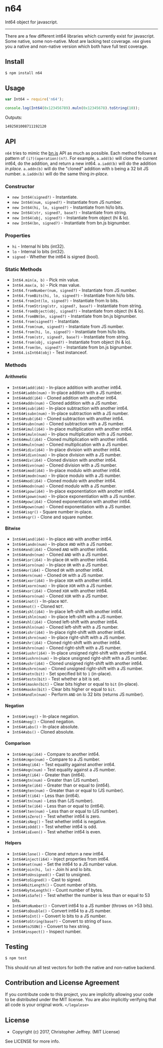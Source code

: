 # n64

Int64 object for javascript.

---

There are a few different int64 libraries which currently exist for javascript.
Some native, some non-native. Most are lacking test coverage. `n64` gives you a
native and non-native version which both have full test coverage.

## Install

``` js
$ npm install n64
```

## Usage

``` js
var Int64 = require('n64');

console.log(Int64(0x123456789).muln(0x12345678).toString(10));
```

Outputs:

```
1492501008711192120
```

## API

`n64` tries to mimic the [bn.js] API as much as possible. Each method follows a
pattern of `(i?)(operation)(n?)`. For example, `a.add(b)` will clone the
current int64, do the addition, and return a new int64. `a.iadd(b)` will do the
addition _in place_. `a.addn(b)` will do the "cloned" addition with `b` being a
32 bit JS number. `a.iaddn(b)` will do the same thing _in-place_.

### Constructor

- `new Int64(signed?)` - Instantiate.
- `new Int64(num, signed?)` - Instantiate from JS number.
- `new Int64(hi, lo, signed?)` - Instantiate from hi/lo bits.
- `new Int64(str, signed?, base?)` - Instantiate from string.
- `new Int64(obj, signed?)` - Instantiate from object (hi & lo).
- `new Int64(bn, signed?)` - Instantiate from bn.js bignumber.

### Properties

- `hi` - Internal hi bits (int32).
- `lo` - Internal lo bits (int32).
- `signed` - Whether the int64 is signed (bool).

### Static Methods

- `Int64.min(a, b)` - Pick min value.
- `Int64.max(a, b)` - Pick max value.
- `Int64.fromNumber(num, signed?)` - Instantiate from JS number.
- `Int64.fromBits(hi, lo, signed?)` - Instantiate from hi/lo bits.
- `Int64.fromInt(lo, signed?)` - Instantiate from lo bits.
- `Int64.fromString(str, signed?, base?)` - Instantiate from string.
- `Int64.fromObject(obj, signed?)` - Instantiate from object (hi & lo).
- `Int64.fromBN(bn, signed?)` - Instantiate from bn.js bignumber.
- `Int64.from(signed?)` - Instantiate.
- `Int64.from(num, signed?)` - Instantiate from JS number.
- `Int64.from(hi, lo, signed?)` - Instantiate from hi/lo bits.
- `Int64.from(str, signed?, base?)` - Instantiate from string.
- `Int64.from(obj, signed?)` - Instantiate from object (hi & lo).
- `Int64.from(bn, signed?)` - Instantiate from bn.js bignumber.
- `Int64.isInt64(obj)` - Test instanceof.

### Methods

#### Arithmetic

- `Int64#iadd(i64)` - In-place addition with another int64.
- `Int64#iaddn(num)` - In-place addition with a JS number.
- `Int64#add(i64)` - Cloned addition with another int64.
- `Int64#addn(num)` - Cloned addition with a JS number.
- `Int64#isub(i64)` - In-place subtraction with another int64.
- `Int64#isubn(num)` - In-place subtraction with a JS number.
- `Int64#sub(i64)` - Cloned subtraction with another int64.
- `Int64#subn(num)` - Cloned subtraction with a JS number.
- `Int64#imul(i64)` - In-place multiplication with another int64.
- `Int64#imuln(num)` - In-place multiplication with a JS number.
- `Int64#mul(i64)` - Cloned multiplication with another int64.
- `Int64#muln(num)` - Cloned multiplication with a JS number.
- `Int64#idiv(i64)` - In-place division with another int64.
- `Int64#idivn(num)` - In-place division with a JS number.
- `Int64#div(i64)` - Cloned division with another int64.
- `Int64#divn(num)` - Cloned division with a JS number.
- `Int64#imod(i64)` - In-place modulo with another int64.
- `Int64#imodn(num)` - In-place modulo with a JS number.
- `Int64#mod(i64)` - Cloned modulo with another int64.
- `Int64#modn(num)` - Cloned modulo with a JS number.
- `Int64#ipow(i64)` - In-place exponentiation with another int64.
- `Int64#ipown(num)` - In-place exponentiation with a JS number.
- `Int64#pow(i64)` - Cloned exponentiation with another int64.
- `Int64#pown(num)` - Cloned exponentiation with a JS number.
- `Int64#isqr()` - Square number in-place.
- `Int64#sqr()` - Clone and square number.

#### Bitwise

- `Int64#iand(i64)` - In-place `AND` with another int64.
- `Int64#iandn(num)` - In-place `AND` with a JS number.
- `Int64#and(i64)` - Cloned `AND` with another int64.
- `Int64#andn(num)` - Cloned `AND` with a JS number.
- `Int64#ior(i64)` - In-place `OR` with another int64.
- `Int64#iorn(num)` - In-place `OR` with a JS number.
- `Int64#or(i64)` - Cloned `OR` with another int64.
- `Int64#orn(num)` - Cloned `OR` with a JS number.
- `Int64#ixor(i64)` - In-place `XOR` with another int64.
- `Int64#ixorn(num)` - In-place `XOR` with a JS number.
- `Int64#xor(i64)` - Cloned `XOR` with another int64.
- `Int64#xorn(num)` - Cloned `XOR` with a JS number.
- `Int64#inot()` - In-place `NOT`.
- `Int64#not()` - Cloned `NOT`.
- `Int64#ishl(i64)` - In-place left-shift with another int64.
- `Int64#ishln(num)` - In-place left-shift with a JS number.
- `Int64#shl(i64)` - Cloned left-shift with another int64.
- `Int64#shln(num)` - Cloned left-shift with a JS number.
- `Int64#ishr(i64)` - In-place right-shift with another int64.
- `Int64#ishrn(num)` - In-place right-shift with a JS number.
- `Int64#shr(i64)` - Cloned right-shift with another int64.
- `Int64#shrn(num)` - Cloned right-shift with a JS number.
- `Int64#iushr(i64)` - In-place unsigned right-shift with another int64.
- `Int64#iushrn(num)` - In-place unsigned right-shift with a JS number.
- `Int64#ushr(i64)` - Cloned unsigned right-shift with another int64.
- `Int64#ushrn(num)` - Cloned unsigned right-shift with a JS number.
- `Int64#setn(bit)` - Set specified bit to `1` (in-place).
- `Int64#testn(bit)` - Test whether a bit is set.
- `Int64#imaskn(bit)` - Clear bits higher or equal to `bit` (in-place).
- `Int64#maskn(bit)` - Clear bits higher or equal to `bit`.
- `Int64#andln(num)` - Perform `AND` on lo 32 bits (returns JS number).

#### Negation

- `Int64#ineg()` - In-place negation.
- `Int64#neg()` - Cloned negation.
- `Int64#iabs()` - In-place absolute.
- `Int64#abs()` - Cloned absolute.

#### Comparison

- `Int64#cmp(i64)` - Compare to another int64.
- `Int64#cmpn(num)` - Compare to a JS number.
- `Int64#eq(i64)` - Test equality against another int64.
- `Int64#eqn(num)` - Test equality against a JS number.
- `Int64#gt(i64)` - Greater than (int64).
- `Int64#gtn(num)` - Greater than (JS number).
- `Int64#gte(i64)` - Greater than or equal to (int64).
- `Int64#gten(num)` - Greater than or equal to (JS number).
- `Int64#lt(i64)` - Less than (int64).
- `Int64#ltn(num)` - Less than (JS number).
- `Int64#lte(i64)` - Less than or equal to (int64).
- `Int64#lten(num)` - Less than or equal to (JS number).
- `Int64#isZero()` - Test whether int64 is zero.
- `Int64#isNeg()` - Test whether int64 is negative.
- `Int64#isOdd()` - Test whether int64 is odd.
- `Int64#isEven()` - Test whether int64 is even.

#### Helpers

- `Int64#clone()` - Clone and return a new int64.
- `Int64#inject(i64)` - Inject properties from int64.
- `Int64#set(num)` - Set the int64 to a JS number value.
- `Int64#join(hi, lo)` - Join hi and lo bits.
- `Int64#toUnsigned()` - Cast to unsigned.
- `Int64#toSigned()` - Cast to signed.
- `Int64#bitLength()` - Count number of bits.
- `Int64#byteLength()` - Count number of bytes.
- `Int64#isSafe()` - Test whether the number is less than or equal to 53 bits.
- `Int64#toNumber()` - Convert int64 to a JS number (throws on >53 bits).
- `Int64#toDouble()` - Convert int64 to a JS number.
- `Int64#toInt()` - Convert lo bits to a JS number.
- `Int64#toString(base?)` - Convert to string of `base`.
- `Int64#toJSON()` - Convert to hex string.
- `Int64#inspect()` - Inspect number.

## Testing

``` js
$ npm test
```

This should run all test vectors for both the native and non-native backend.

## Contribution and License Agreement

If you contribute code to this project, you are implicitly allowing your code
to be distributed under the MIT license. You are also implicitly verifying that
all code is your original work. `</legalese>`

## License

- Copyright (c) 2017, Christopher Jeffrey. (MIT License)

See LICENSE for more info.

[bn.js]: https://github.com/indutny/bn.js
